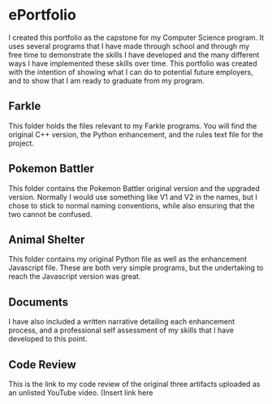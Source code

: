 # ePortfolio
I created this portfolio as the capstone for my Computer Science program. It uses several programs that I have made through school and through my free time to demonstrate the skills I have developed and the many different ways I have implemented these skills over time. This portfolio was created with the intention of showing what I can do to potential future employers, and to show that I am ready to graduate from my program.
## Farkle
This folder holds the files relevant to my Farkle programs. You will find the original C++ version, the Python enhancement, and the rules text file for the project.
## Pokemon Battler
This folder contains the Pokemon Battler original version and the upgraded version. Normally I would use something like V1 and V2 in the names, but I chose to stick to normal naming conventions, while also ensuring that the two cannot be confused.
## Animal Shelter
This folder contains my original Python file as well as the enhancement Javascript file. These are both very simple programs, but the undertaking to reach the Javascript version was great.
## Documents
I have also included a written narrative detailing each enhancement process, and a professional self assessment of my skills that I have developed to this point.
## Code Review
This is the link to my code review of the original three artifacts uploaded as an unlisted YouTube video. (Insert link here
